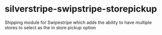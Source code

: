silverstripe-swipstripe-storepickup
===================================

Shipping module for Swipestripe which adds the ability to have multiple stores to select as the in store pickup option
